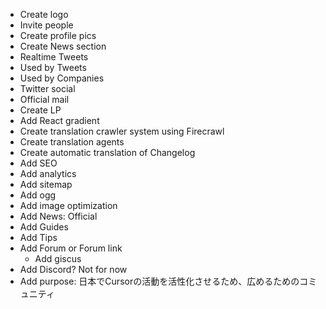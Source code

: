 - Create logo
- Invite people
- Create profile pics
- Create News section
- Realtime Tweets
- Used by Tweets
- Used by Companies
- Twitter social
- Official mail
- Create LP
- Add React gradient
- Create translation crawler system using Firecrawl
- Create translation agents
- Create automatic translation of Changelog
- Add SEO
- Add analytics
- Add sitemap
- Add ogg
- Add image optimization
- Add News: Official
- Add Guides
- Add Tips
- Add Forum or Forum link
    - Add giscus 
- Add Discord? Not for now
- Add purpose: 日本でCursorの活動を活性化させるため、広めるためのコミュニティ
